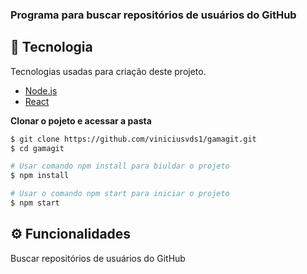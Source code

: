 ### Programa para buscar repositórios de usuários do GitHub

## 🚀 Tecnologia

Tecnologias usadas para criação deste projeto.


- [Node.js](https://nodejs.org/)
- [React](https://nodejs.org/)

**Clonar o pojeto e acessar a pasta**

```bash
$ git clone https://github.com/viniciusvds1/gamagit.git
$ cd gamagit
```

```bash
# Usar comando npm install para biuldar o projeto
$ npm install

# Usar o comando npm start para iniciar o projeto
$ npm start
```
## ⚙️ Funcionalidades

Buscar repositórios de usuários do GitHub

